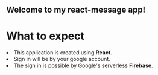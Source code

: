 ## Welcome to my react-message app!

# What to expect

<li>
  This application is created using <strong>React</strong>.
</li>
<li>
  Sign in will be by your google account. 
</li>
<li>
  The sign in is possible by Google's serverless <strong>Firebase</strong>.
</li>

